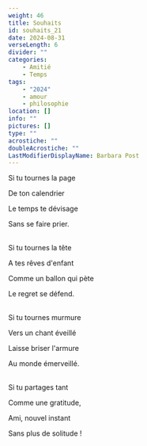 ```yaml
---
weight: 46
title: Souhaits
id: souhaits_21
date: 2024-08-31
verseLength: 6
divider: ""
categories:
    - Amitié
    - Temps
tags:
    - "2024"
    - amour
    - philosophie
location: []
info: ""
pictures: []
type: ""
acrostiche: ""
doubleAcrostiche: ""
LastModifierDisplayName: Barbara Post
---
```

Si tu tournes la page

De ton calendrier

Le temps te dévisage

Sans se faire prier.

 \
Si tu tournes la tête

A tes rêves d'enfant

Comme un ballon qui pète

Le regret se défend.

 \
Si tu tournes murmure

Vers un chant éveillé

Laisse briser l'armure

Au monde émerveillé.

 \
Si tu partages tant

Comme une gratitude,

Ami, nouvel instant

Sans plus de solitude !
